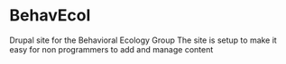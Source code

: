 # BehavEcol

Drupal site for the Behavioral Ecology Group
The site is setup to make it easy for non programmers to add and manage content

